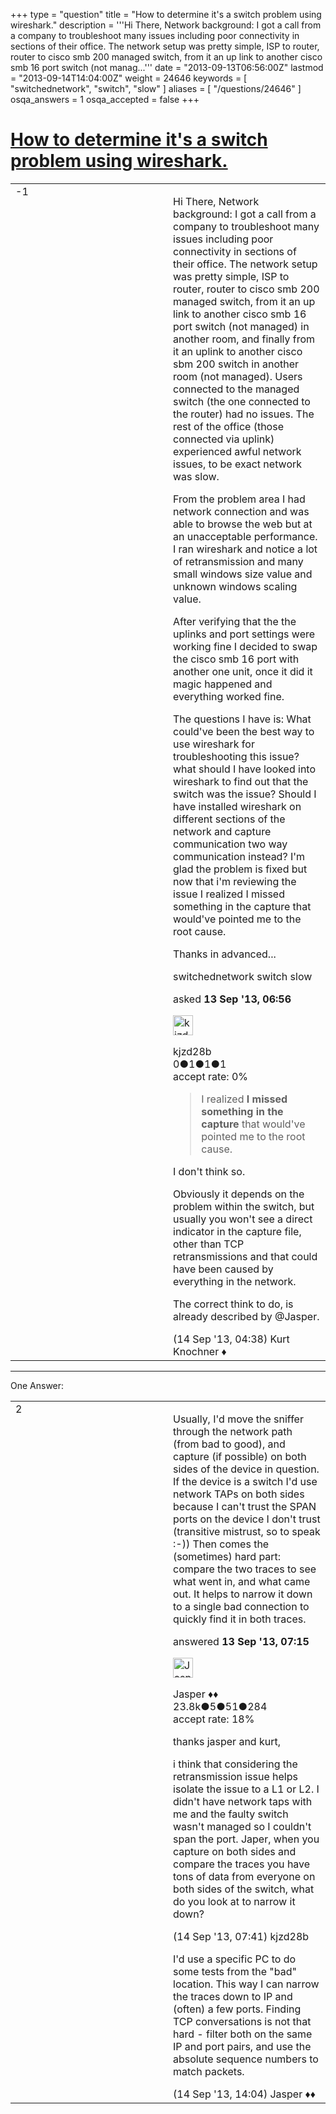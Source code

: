 +++
type = "question"
title = "How to determine it&#x27;s a switch problem using wireshark."
description = '''Hi There, Network background: I got a call from a company to troubleshoot many issues including poor connectivity in sections of their office. The network setup was pretty simple, ISP to router, router to cisco smb 200 managed switch, from it an up link to another cisco smb 16 port switch (not manag...'''
date = "2013-09-13T06:56:00Z"
lastmod = "2013-09-14T14:04:00Z"
weight = 24646
keywords = [ "switchednetwork", "switch", "slow" ]
aliases = [ "/questions/24646" ]
osqa_answers = 1
osqa_accepted = false
+++

<div class="headNormal">

# [How to determine it's a switch problem using wireshark.](/questions/24646/how-to-determine-its-a-switch-problem-using-wireshark)

</div>

<div id="main-body">

<div id="askform">

<table id="question-table" style="width:100%;"><colgroup><col style="width: 50%" /><col style="width: 50%" /></colgroup><tbody><tr class="odd"><td style="width: 30px; vertical-align: top"><div class="vote-buttons"><span id="post-24646-upvote" class="ajax-command post-vote up" rel="nofollow" title="I like this post (click again to cancel)"> </span><div id="post-24646-score" class="post-score" title="current number of votes">-1</div><span id="post-24646-downvote" class="ajax-command post-vote down" rel="nofollow" title="I dont like this post (click again to cancel)"> </span> <span id="favorite-mark" class="ajax-command favorite-mark" rel="nofollow" title="mark/unmark this question as favorite (click again to cancel)"> </span><div id="favorite-count" class="favorite-count"></div></div></td><td><div id="item-right"><div class="question-body"><p>Hi There, Network background: I got a call from a company to troubleshoot many issues including poor connectivity in sections of their office. The network setup was pretty simple, ISP to router, router to cisco smb 200 managed switch, from it an up link to another cisco smb 16 port switch (not managed) in another room, and finally from it an uplink to another cisco sbm 200 switch in another room (not managed). Users connected to the managed switch (the one connected to the router) had no issues. The rest of the office (those connected via uplink) experienced awful network issues, to be exact network was slow.</p><p>From the problem area I had network connection and was able to browse the web but at an unacceptable performance. I ran wireshark and notice a lot of retransmission and many small windows size value and unknown windows scaling value.</p><p>After verifying that the the uplinks and port settings were working fine I decided to swap the cisco smb 16 port with another one unit, once it did it magic happened and everything worked fine.</p><p>The questions I have is: What could've been the best way to use wireshark for troubleshooting this issue? what should I have looked into wireshark to find out that the switch was the issue? Should I have installed wireshark on different sections of the network and capture communication two way communication instead? I'm glad the problem is fixed but now that i'm reviewing the issue I realized I missed something in the capture that would've pointed me to the root cause.</p><p>Thanks in advanced...</p></div><div id="question-tags" class="tags-container tags"><span class="post-tag tag-link-switchednetwork" rel="tag" title="see questions tagged &#39;switchednetwork&#39;">switchednetwork</span> <span class="post-tag tag-link-switch" rel="tag" title="see questions tagged &#39;switch&#39;">switch</span> <span class="post-tag tag-link-slow" rel="tag" title="see questions tagged &#39;slow&#39;">slow</span></div><div id="question-controls" class="post-controls"></div><div class="post-update-info-container"><div class="post-update-info post-update-info-user"><p>asked <strong>13 Sep '13, 06:56</strong></p><img src="https://secure.gravatar.com/avatar/f07c12721752c973bcb5b312cc845489?s=32&amp;d=identicon&amp;r=g" class="gravatar" width="32" height="32" alt="kjzd28b&#39;s gravatar image" /><p><span>kjzd28b</span><br />
<span class="score" title="0 reputation points">0</span><span title="1 badges"><span class="badge1">●</span><span class="badgecount">1</span></span><span title="1 badges"><span class="silver">●</span><span class="badgecount">1</span></span><span title="1 badges"><span class="bronze">●</span><span class="badgecount">1</span></span><br />
<span class="accept_rate" title="Rate of the user&#39;s accepted answers">accept rate:</span> <span title="kjzd28b has no accepted answers">0%</span></p></div></div><div id="comments-container-24646" class="comments-container"><span id="24675"></span><div id="comment-24675" class="comment"><div id="post-24675-score" class="comment-score"></div><div class="comment-text"><blockquote><p>I realized <strong>I missed something in the capture</strong> that would've pointed me to the root cause.</p></blockquote><p>I don't think so.</p><p>Obviously it depends on the problem within the switch, but usually you won't see a direct indicator in the capture file, other than TCP retransmissions and that could have been caused by everything in the network.</p><p>The correct think to do, is already described by <span>@Jasper</span>.</p></div><div id="comment-24675-info" class="comment-info"><span class="comment-age">(14 Sep '13, 04:38)</span> <span class="comment-user userinfo">Kurt Knochner ♦</span></div></div></div><div id="comment-tools-24646" class="comment-tools"></div><div class="clear"></div><div id="comment-24646-form-container" class="comment-form-container"></div><div class="clear"></div></div></td></tr></tbody></table>

------------------------------------------------------------------------

<div class="tabBar">

<span id="sort-top"></span>

<div class="headQuestions">

One Answer:

</div>

</div>

<span id="24647"></span>

<div id="answer-container-24647" class="answer">

<table style="width:100%;"><colgroup><col style="width: 50%" /><col style="width: 50%" /></colgroup><tbody><tr class="odd"><td style="width: 30px; vertical-align: top"><div class="vote-buttons"><span id="post-24647-upvote" class="ajax-command post-vote up" rel="nofollow" title="I like this post (click again to cancel)"> </span><div id="post-24647-score" class="post-score" title="current number of votes">2</div><span id="post-24647-downvote" class="ajax-command post-vote down" rel="nofollow" title="I dont like this post (click again to cancel)"> </span></div></td><td><div class="item-right"><div class="answer-body"><p>Usually, I'd move the sniffer through the network path (from bad to good), and capture (if possible) on both sides of the device in question. If the device is a switch I'd use network TAPs on both sides because I can't trust the SPAN ports on the device I don't trust (transitive mistrust, so to speak :-)) Then comes the (sometimes) hard part: compare the two traces to see what went in, and what came out. It helps to narrow it down to a single bad connection to quickly find it in both traces.</p></div><div class="answer-controls post-controls"></div><div class="post-update-info-container"><div class="post-update-info post-update-info-user"><p>answered <strong>13 Sep '13, 07:15</strong></p><img src="https://secure.gravatar.com/avatar/c578ba2967741f25aebd6afef702f432?s=32&amp;d=identicon&amp;r=g" class="gravatar" width="32" height="32" alt="Jasper&#39;s gravatar image" /><p><span>Jasper ♦♦</span><br />
<span class="score" title="23806 reputation points"><span>23.8k</span></span><span title="5 badges"><span class="badge1">●</span><span class="badgecount">5</span></span><span title="51 badges"><span class="silver">●</span><span class="badgecount">51</span></span><span title="284 badges"><span class="bronze">●</span><span class="badgecount">284</span></span><br />
<span class="accept_rate" title="Rate of the user&#39;s accepted answers">accept rate:</span> <span title="Jasper has 263 accepted answers">18%</span></p></div></div><div id="comments-container-24647" class="comments-container"><span id="24681"></span><div id="comment-24681" class="comment"><div id="post-24681-score" class="comment-score"></div><div class="comment-text"><p>thanks jasper and kurt,</p><p>i think that considering the retransmission issue helps isolate the issue to a L1 or L2. I didn't have network taps with me and the faulty switch wasn't managed so I couldn't span the port. Japer, when you capture on both sides and compare the traces you have tons of data from everyone on both sides of the switch, what do you look at to narrow it down?<br />
</p></div><div id="comment-24681-info" class="comment-info"><span class="comment-age">(14 Sep '13, 07:41)</span> <span class="comment-user userinfo">kjzd28b</span></div></div><span id="24691"></span><div id="comment-24691" class="comment"><div id="post-24691-score" class="comment-score"></div><div class="comment-text"><p>I'd use a specific PC to do some tests from the "bad" location. This way I can narrow the traces down to IP and (often) a few ports. Finding TCP conversations is not that hard - filter both on the same IP and port pairs, and use the absolute sequence numbers to match packets.</p></div><div id="comment-24691-info" class="comment-info"><span class="comment-age">(14 Sep '13, 14:04)</span> <span class="comment-user userinfo">Jasper ♦♦</span></div></div></div><div id="comment-tools-24647" class="comment-tools"></div><div class="clear"></div><div id="comment-24647-form-container" class="comment-form-container"></div><div class="clear"></div></div></td></tr></tbody></table>

</div>

<div class="paginator-container-left">

</div>

</div>

</div>

